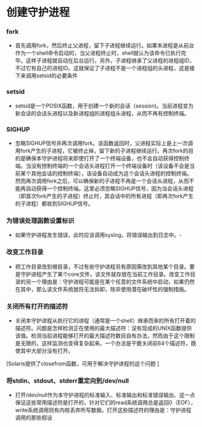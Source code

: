 # 创建守护进程

### fork

- 首先调用fork，然后终止父进程，留下子进程继续运行。如果本进程是从前台作为一个shell命令启动的，当父进程终止时，shell就认为该命令已执行完毕。这样子进程就自动在后台运行。另外，子进程继承了父进程的进程组ID，不过它有自己的进程ID。这就保证了子进程不是一个进程组的头进程，这是接下来调用setsid的必要条件

### setsid

- setsid是一个POSIX函数，用于创建一个新的会话（session)。当前进程变为新会话的会话头进程以及新进程组的进程组头进程，从而不再有控制终端。

### SIGHUP

- 忽略SIGHUP信号并再次调用fork。该函数返回时，父进程实际上是上一次调用fork产生的子进程，它被终止掉，留下新的子进程继续运行。再次fork的目的是确保本守护进程将来即使打开了一个终端设备，也不会自动获得控制终端。当没有控制终端的一个会话头进程打开一个终端设备时（该设备不会是当前某个其他会话的控制终端），该设备自动成为这个会话头进程的控制终端。然而再次调用fork之后，可以确保新的子进程不再是一个会话头进程，从而不能再自动获得一个控制终端。这里必须忽略SIGHUP信号，因为当会话头进程（即首次fork产生的子进程）终止时，其会话中的所有进程（即再次fork产生的子进程）都收到SIGHUP信号。

### 为错误处理函数设置标识

- 如果守护进程发生错误，此时应该调用syslog，将错误输出到日志中。-

### 改变工作目录

- 把工作目录改到根目录，不过有些守护进程另有原因需改到其他某个目录。要是守护进程产生了某个core文件，该文件就存放在当前工作目录。改变工作目录的另一个理由是：守护进程可能是在某个任意的文件系统中启动，如果仍然在其中，那么该文件系统就将无法拆卸，除非使用潜在破坏性的强制措施。

### 关闭所有打开的描述符

- 关闭本守护进程从执行它的进程（通常是一个shell）继承而来的所有打开着的描述符。问题是怎样检测正在使用的最大描述符：没有现成的UNIX函数提供该值。检测当前进程能够打开的最大描述符数目自有办法，然而由于这个限制是无限的，这样监测也变得复杂起来。一个办法是干脆关闭前64个描述符，既使其中大部分没有打开。

[Solaris提供了closefrom函数，可用于解决守护进程的这个问题 ]

### 将stdin、stdout、stderr重定向到/dev/null

- 打开/dev/null作为本守护进程的标准输入、标准输出和标准错误输出、这一点保证这些常用描述符是打开的，针对它们的read系统调用总是返回0（EOF），write系统调用则有内核丢弃所写数据。打开这些描述符的理由是：守护进程调用的那些假设

